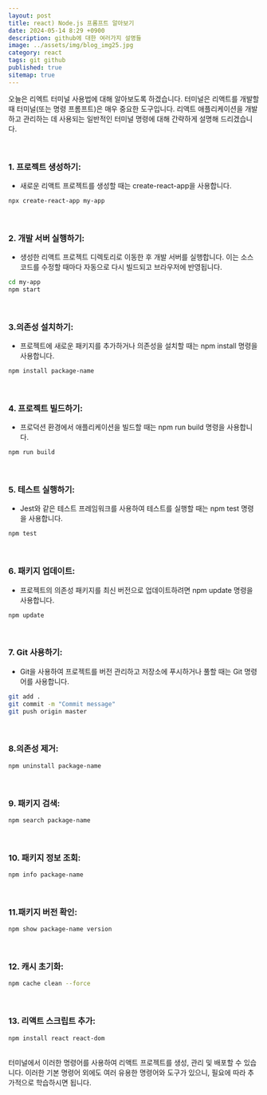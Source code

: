 ```yaml
---
layout: post
title: react) Node.js 프롬프트 알아보기
date: 2024-05-14 8:29 +0900
description: github에 대한 여러가지 설명들
image: ../assets/img/blog_img25.jpg
category: react
tags: git github
published: true
sitemap: true
---
```

오늘은 리엑트 터미널 사용법에 대해 알아보도록 하겠습니다. 터미널은 리액트를 개발할 때 터미널(또는 명령 프롬프트)은 매우 중요한 도구입니다. 리액트 애플리케이션을 개발하고 관리하는 데 사용되는 일반적인 터미널 명령에 대해 간략하게 설명해 드리겠습니다.   

<br>

### 1. 프로젝트 생성하기:
- 새로운 리액트 프로젝트를 생성할 때는 create-react-app을 사용합니다.

````bash
npx create-react-app my-app
````

<br>

### 2. 개발 서버 실행하기: 
- 생성한 리액트 프로젝트 디렉토리로 이동한 후 개발 서버를 실행합니다. 이는 소스 코드를 수정할 때마다 자동으로 다시 빌드되고 브라우저에 반영됩니다.


````bash
cd my-app
npm start
````

<br>

### 3.의존성 설치하기:
- 프로젝트에 새로운 패키지를 추가하거나 의존성을 설치할 때는 npm install 명령을 사용합니다.
````bash
npm install package-name
````

<br>

### 4. 프로젝트 빌드하기:
- 프로덕션 환경에서 애플리케이션을 빌드할 때는 npm run build 명령을 사용합니다.
````bash
npm run build
````

<br>

### 5. 테스트 실행하기:
- Jest와 같은 테스트 프레임워크를 사용하여 테스트를 실행할 때는 npm test 명령을 사용합니다.
````bash
npm test
````

<br>

### 6. 패키지 업데이트: 
- 프로젝트의 의존성 패키지를 최신 버전으로 업데이트하려면 npm update 명령을 사용합니다.
````bash
npm update
````

<br>

### 7. Git 사용하기:
- Git을 사용하여 프로젝트를 버전 관리하고 저장소에 푸시하거나 풀할 때는 Git 명령어를 사용합니다.
````bash
git add .
git commit -m "Commit message"
git push origin master
````

<br>

### 8.의존성 제거:
````bash
npm uninstall package-name
````

<br>

### 9. 패키지 검색:
````bash
npm search package-name
````

<br>

### 10. 패키지 정보 조회:
````bash
npm info package-name
````

<br>

### 11.패키지 버전 확인:
````bash
npm show package-name version
````

<br>

### 12. 캐시 초기화:
````bash
npm cache clean --force
````
<br>

### 13. 리액트 스크립트 추가:
````bash
npm install react react-dom
````
<br>
터미널에서 이러한 명령어를 사용하여 리액트 프로젝트를 생성, 관리 및 배포할 수 있습니다. 이러한 기본 명령어 외에도 여러 유용한 명령어와 도구가 있으니, 필요에 따라 추가적으로 학습하시면 됩니다.

